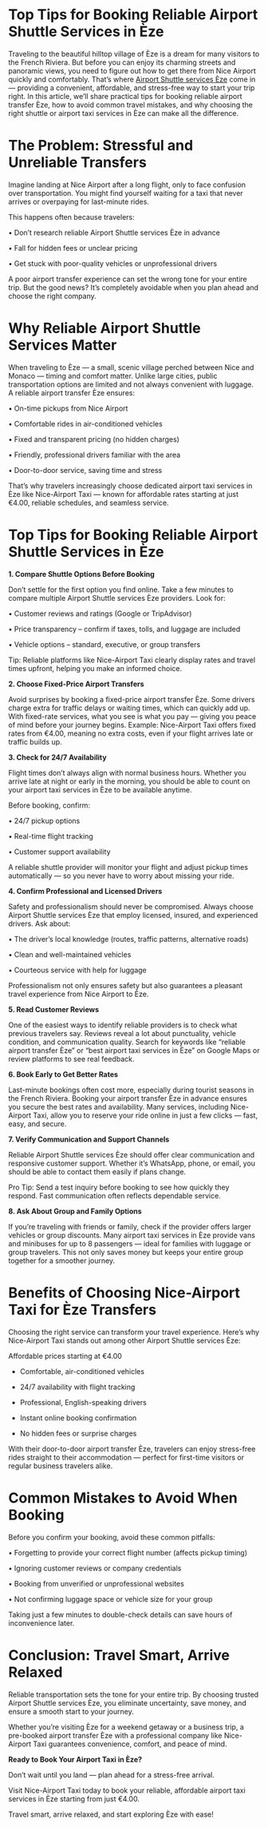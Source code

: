 # Top Tips for Booking Reliable Airport Shuttle Services in Èze
Traveling to the beautiful hilltop village of Èze is a dream for many visitors to the French Riviera. But before you can enjoy its charming streets and panoramic views, you need to figure out how to get there from Nice Airport quickly and comfortably. That’s where [Airport Shuttle services Èze](https://www.nice-airport.taxi/destinations-1/nice-airport-to-%C3%A8ze-from-%E2%82%AC4.00) come in — providing a convenient, affordable, and stress-free way to start your trip right.
In this article, we’ll share practical tips for booking reliable airport transfer Èze, how to avoid common travel mistakes, and why choosing the right shuttle or airport taxi services in Èze can make all the difference.

# The Problem: Stressful and Unreliable Transfers
Imagine landing at Nice Airport after a long flight, only to face confusion over transportation. You might find yourself waiting for a taxi that never arrives or overpaying for last-minute rides.

This happens often because travelers:

•	Don’t research reliable Airport Shuttle services Èze in advance

•	Fall for hidden fees or unclear pricing

•	Get stuck with poor-quality vehicles or unprofessional drivers

A poor airport transfer experience can set the wrong tone for your entire trip. But the good news? It’s completely avoidable when you plan ahead and choose the right company.

# Why Reliable Airport Shuttle Services Matter

When traveling to Èze — a small, scenic village perched between Nice and Monaco — timing and comfort matter. Unlike large cities, public transportation options are limited and not always convenient with luggage.
A reliable airport transfer Èze ensures:

•	On-time pickups from Nice Airport

•	Comfortable rides in air-conditioned vehicles

•	Fixed and transparent pricing (no hidden charges)

•	Friendly, professional drivers familiar with the area

•	Door-to-door service, saving time and stress

That’s why travelers increasingly choose dedicated airport taxi services in Èze like Nice-Airport Taxi — known for affordable rates starting at just €4.00, reliable schedules, and seamless service.

# Top Tips for Booking Reliable Airport Shuttle Services in Èze

**1. Compare Shuttle Options Before Booking**

Don’t settle for the first option you find online. Take a few minutes to compare multiple Airport Shuttle services Èze providers. Look for:

•	Customer reviews and ratings (Google or TripAdvisor)

•	Price transparency – confirm if taxes, tolls, and luggage are included

•	Vehicle options – standard, executive, or group transfers

Tip: Reliable platforms like Nice-Airport Taxi clearly display rates and travel times upfront, helping you make an informed choice.

**2. Choose Fixed-Price Airport Transfers**

Avoid surprises by booking a fixed-price airport transfer Èze. Some drivers charge extra for traffic delays or waiting times, which can quickly add up.
With fixed-rate services, what you see is what you pay — giving you peace of mind before your journey begins.
Example: Nice-Airport Taxi offers fixed rates from €4.00, meaning no extra costs, even if your flight arrives late or traffic builds up.

**3. Check for 24/7 Availability**

Flight times don’t always align with normal business hours. Whether you arrive late at night or early in the morning, you should be able to count on your airport taxi services in Èze to be available anytime.

Before booking, confirm:

•	24/7 pickup options

•	Real-time flight tracking

•	Customer support availability

A reliable shuttle provider will monitor your flight and adjust pickup times automatically — so you never have to worry about missing your ride.

**4. Confirm Professional and Licensed Drivers**

Safety and professionalism should never be compromised. Always choose Airport Shuttle services Èze that employ licensed, insured, and experienced drivers.
Ask about:

•	The driver’s local knowledge (routes, traffic patterns, alternative roads)

•	Clean and well-maintained vehicles

•	Courteous service with help for luggage

Professionalism not only ensures safety but also guarantees a pleasant travel experience from Nice Airport to Èze.

**5. Read Customer Reviews**

One of the easiest ways to identify reliable providers is to check what previous travelers say. Reviews reveal a lot about punctuality, vehicle condition, and communication quality.
Search for keywords like “reliable airport transfer Èze” or “best airport taxi services in Èze” on Google Maps or review platforms to see real feedback.

**6. Book Early to Get Better Rates**

Last-minute bookings often cost more, especially during tourist seasons in the French Riviera. Booking your airport transfer Èze in advance ensures you secure the best rates and availability.
Many services, including Nice-Airport Taxi, allow you to reserve your ride online in just a few clicks — fast, easy, and secure.

**7. Verify Communication and Support Channels**

Reliable Airport Shuttle services Èze should offer clear communication and responsive customer support. Whether it’s WhatsApp, phone, or email, you should be able to contact them easily if plans change.

Pro Tip: Send a test inquiry before booking to see how quickly they respond. Fast communication often reflects dependable service.

**8. Ask About Group and Family Options**

If you’re traveling with friends or family, check if the provider offers larger vehicles or group discounts. Many airport taxi services in Èze provide vans and minibuses for up to 8 passengers — ideal for families with luggage or group travelers.
This not only saves money but keeps your entire group together for a smoother journey.

# Benefits of Choosing Nice-Airport Taxi for Èze Transfers
Choosing the right service can transform your travel experience. Here’s why Nice-Airport Taxi stands out among other Airport Shuttle services Èze:

Affordable prices starting at €4.00

- Comfortable, air-conditioned vehicles

- 24/7 availability with flight tracking

- Professional, English-speaking drivers

- Instant online booking confirmation

- No hidden fees or surprise charges
  
With their door-to-door airport transfer Èze, travelers can enjoy stress-free rides straight to their accommodation — perfect for first-time visitors or regular business travelers alike.

# Common Mistakes to Avoid When Booking

Before you confirm your booking, avoid these common pitfalls:

•	Forgetting to provide your correct flight number (affects pickup timing)

•	Ignoring customer reviews or company credentials

•	Booking from unverified or unprofessional websites

•	Not confirming luggage space or vehicle size for your group

Taking just a few minutes to double-check details can save hours of inconvenience later.

# Conclusion: Travel Smart, Arrive Relaxed

Reliable transportation sets the tone for your entire trip. By choosing trusted Airport Shuttle services Èze, you eliminate uncertainty, save money, and ensure a smooth start to your journey.

Whether you’re visiting Èze for a weekend getaway or a business trip, a pre-booked airport transfer Èze with a professional company like Nice-Airport Taxi guarantees convenience, comfort, and peace of mind.

**Ready to Book Your Airport Taxi in Èze?**

Don’t wait until you land — plan ahead for a stress-free arrival.

Visit Nice-Airport Taxi today to book your reliable, affordable airport taxi services in Èze starting from just €4.00.

Travel smart, arrive relaxed, and start exploring Èze with ease!

